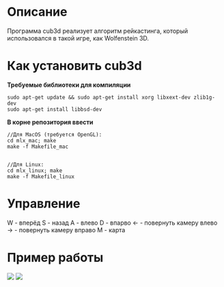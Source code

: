 # Описание
Программа cub3d реализует алгоритм рейкастинга, который использовался в такой игре, как Wolfenstein 3D.
# Как установить cub3d
**Требуемые библиотеки для компиляции**
```
sudo apt-get update && sudo apt-get install xorg libxext-dev zlib1g-dev
sudo apt-get install libbsd-dev
```
**В корне репозитория ввести**
```
//Для MacOS (требуется OpenGL):
cd mlx_mac; make
make -f Makefile_mac


//Для Linux:
cd mlx_linux; make
make -f Makefile_linux
```
# Управление
W - вперёд
S - назад
A - влево
D - впарво
← - повернуть камеру влево
→ - повернуть камеру вправо
M - карта
# Пример работы
![](https://github.com/dwanett/cub3d/blob/master/gif/1.gif)
![](https://github.com/dwanett/cub3d/blob/master/gif/2.gif)

